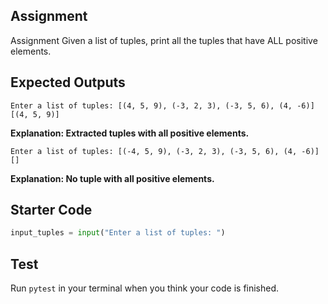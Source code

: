 ## Assignment
Assignment
Given a list of tuples, print all the tuples that have ALL positive elements.

## Expected Outputs
```
Enter a list of tuples: [(4, 5, 9), (-3, 2, 3), (-3, 5, 6), (4, -6)]
[(4, 5, 9)]
```
__Explanation: Extracted tuples with all positive elements.__


```
Enter a list of tuples: [(-4, 5, 9), (-3, 2, 3), (-3, 5, 6), (4, -6)]
[]
```
__Explanation: No tuple with all positive elements.__

## Starter Code
```python
input_tuples = input("Enter a list of tuples: ")
```

## Test
Run `pytest` in your terminal when you think your code is finished.
